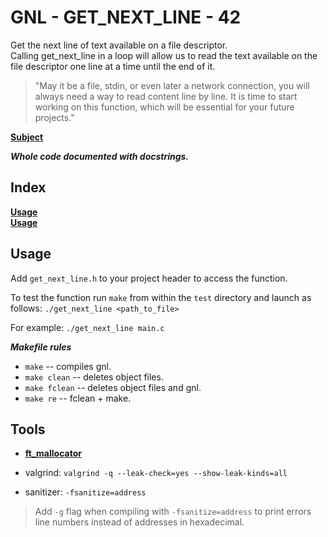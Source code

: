 
#           GNL - GET_NEXT_LINE - 42

Get the next line of text available on a file descriptor.<br>
Calling get_next_line in a loop will allow us to read the text available on the
file descriptor one line at a time until the end of it.

> "May it be a file, stdin, or even later a network connection, you will always
> need a way to read content line by line. It is time to start working on this
> function, which will be essential for your future projects."

**[Subject](https://cdn.intra.42.fr/pdf/pdf/57350/en.subject.pdf)**

***Whole code documented with docstrings.***

##  Index

**[Usage](#Usage)**<br>
**[Usage](#Tools)**<br>

##  Usage

Add `get_next_line.h` to your project header to access the function.

To test the function run `make` from within the `test` directory and launch as
follows: `./get_next_line <path_to_file>`

For example: `./get_next_line main.c`

***Makefile rules***

- `make` -- compiles gnl.
- `make clean` -- deletes object files.
- `make fclean` -- deletes object files and gnl.
- `make re` -- fclean + make.

##  Tools

- **[ft_mallocator](https://github.com/tmatis/ft_mallocator)**

- valgrind: `valgrind -q --leak-check=yes --show-leak-kinds=all`

- sanitizer: `-fsanitize=address`

> Add `-g` flag when compiling with `-fsanitize=address` to print errors line
> numbers instead of addresses in hexadecimal.
